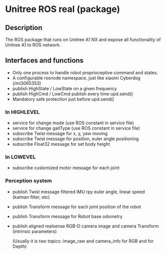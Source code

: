 # Unitree ROS real (package)

## Description
The ROS package that runs on Unitree A1 NX and expose all functionality of Unitree A1 to ROS network.

## Interfaces and functions
- Only one process to handle robot proprioceptive command and states.
- A configurable rosnode namespace, just like xiaomi Cyberdog (/mi3065353)
- publish HighState / LowState on a given frequency
- publish HighCmd / LowCmd publish every time upd.send()
- Mandatory safe protection just before upd.send()

### In HIGHLEVEL
- service for change mode (use ROS constant in service file)
- service for change gaitType (use ROS constant in service file)
- subscribe Twist message for x, y, yaw moving
- subscribe Twist message for position, euler angle positioning
- subscribe Float32 message for set body height

### In LOWEVEL
- subscribe customized motor message for each joint

### Perception system
- publish Twist message filtered IMU rpy euler angle, linear speed (kalman filter, etc)
- publish Transform message for each joint position of the robot
- publish Transform message for Robot base odometry
- publish aligned realsense RGB-D camera image and camera Transform (intrinsic parameters)

    (Usually it is two topics: image_raw and camera_info for RGB and for Depth)